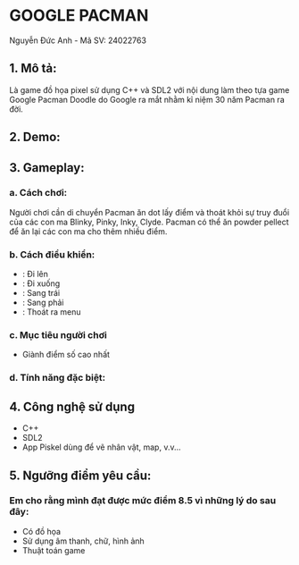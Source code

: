 # **GOOGLE PACMAN**

Nguyễn Đức Anh - Mã SV: 24022763

## 1. Mô tả:
Là game đồ họa pixel sử dụng C++ và SDL2 với nội dung làm theo tựa game Google Pacman Doodle do Google ra mắt nhằm kỉ niệm 30 năm Pacman ra đời. 

## 2. Demo:


## 3. Gameplay:
### a. Cách chơi: 
Người chơi cần di chuyển Pacman ăn dot lấy điểm và thoát khỏi sự truy đuổi của các con ma Blinky, Pinky, Inky, Clyde. Pacman có thể ăn powder pellect để ăn lại các con ma cho thêm nhiều điểm.

### b. Cách điều khiển:
-  : Đi lên
-  : Đi xuống
-  : Sang trái
-  : Sang phải
-  : Thoát ra menu

### c. Mục tiêu người chơi
- Giành điểm số cao nhất

### d. Tính năng đặc biệt:

## 4. Công nghệ sử dụng
- C++
- SDL2
- App Piskel dùng để vẽ nhân vật, map, v.v...

## 5. Ngưỡng điểm yêu cầu:
### Em cho rằng mình đạt được mức điểm 8.5 vì những lý do sau đây:
- Có đồ họa
- Sử dụng âm thanh, chữ, hình ảnh
- Thuật toán game 
